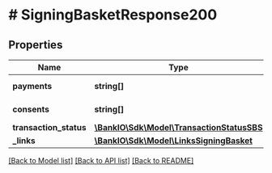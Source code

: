 # # SigningBasketResponse200

## Properties

Name | Type | Description | Notes
------------ | ------------- | ------------- | -------------
**payments** | **string[]** | A list of paymentIds. | [optional] 
**consents** | **string[]** | A list of consentIds. | [optional] 
**transaction_status** | [**\BankIO\Sdk\Model\TransactionStatusSBS**](TransactionStatusSBS.md) |  | 
**_links** | [**\BankIO\Sdk\Model\LinksSigningBasket**](LinksSigningBasket.md) |  | [optional] 

[[Back to Model list]](../../README.md#documentation-for-models) [[Back to API list]](../../README.md#documentation-for-api-endpoints) [[Back to README]](../../README.md)


